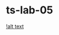 # ts-lab-05
[!alt text](https://github.com/vasiliykadikov/ts-lab-05/blob/master/2020-11-14_15-16-58.png)
